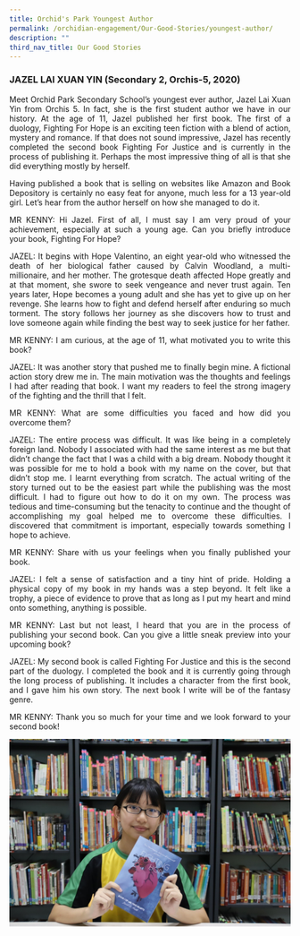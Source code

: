```yaml
---
title: Orchid's Park Youngest Author
permalink: /orchidian-engagement/Our-Good-Stories/youngest-author/
description: ""
third_nav_title: Our Good Stories
---
```

<h3>JAZEL LAI XUAN YIN (Secondary 2, Orchis-5, 2020)</h3>

<div align="justify">

<p>Meet Orchid Park Secondary School’s youngest ever author, Jazel Lai Xuan Yin from Orchis 5. In fact, she is the first student author we have in our history. At the age of 11, Jazel published her first book. The first of a duology, Fighting For Hope is an exciting teen fiction with a blend of action, mystery and romance. If that does not sound impressive, Jazel has recently completed the second book Fighting For Justice and is currently in the process of publishing it. Perhaps the most impressive thing of all is that she did everything mostly by herself.</p>

<p>Having published a book that is selling on websites like Amazon and Book Depository is certainly no easy feat for anyone, much less for a 13 year-old girl. Let’s hear from the author herself on how she managed to do it.</p>

<p>MR KENNY: Hi Jazel. First of all, I must say I am very proud of your achievement, especially at such a young age. Can you briefly introduce your book, Fighting For Hope?</p>

<p>JAZEL: It begins with Hope Valentino, an eight year-old who witnessed the death of her biological father caused by Calvin Woodland, a multi-millionaire, and her mother. The grotesque death affected Hope greatly and at that moment, she swore to seek vengeance and never trust again. Ten years later, Hope becomes a young adult and she has yet to give up on her revenge. She learns how to fight and defend herself after enduring so much torment. The story follows her journey as she discovers how to trust and love someone again while finding the best way to seek justice for her father.</p>

<p>MR KENNY: I am curious, at the age of 11, what motivated you to write this book?</p>

<p>JAZEL: It was another story that pushed me to finally begin mine. A fictional action story drew me in. The main motivation was the thoughts and feelings I had after reading that book. I want my readers to feel the strong imagery of the fighting and the thrill that I felt.</p>

<p>MR KENNY: What are some difficulties you faced and how did you overcome them?</p>

<p>JAZEL: The entire process was difficult. It was like being in a completely foreign land. Nobody I associated with had the same interest as me but that didn’t change the fact that I was a child with a big dream. Nobody thought it was possible for me to hold a book with my name on the cover, but that didn’t stop me. I learnt everything from scratch. The actual writing of the story turned out to be the easiest part while the publishing was the most difficult. I had to figure out how to do it on my own. The process was tedious and time-consuming but the tenacity to continue and the thought of accomplishing my goal helped me to overcome these difficulties. I discovered that commitment is important, especially towards something I hope to achieve.</p>

<p>MR KENNY: Share with us your feelings when you finally published your book.</p>

<p>JAZEL: I felt a sense of satisfaction and a tiny hint of pride. Holding a physical copy of my book in my hands was a step beyond. It felt like a trophy, a piece of evidence to prove that as long as I put my heart and mind onto something, anything is possible.</p>

<p>MR KENNY: Last but not least, I heard that you are in the process of publishing your second book. Can you give a little sneak preview into your upcoming book?</p>

<p>JAZEL: My second book is called Fighting For Justice and this is the second part of the duology. I completed the book and it is currently going through the long process of publishing. It includes a character from the first book, and I gave him his own story. The next book I write will be of the fantasy genre.</p>

<p>MR KENNY: Thank you so much for your time and we look forward to your second book!</p>
	
<img src="/images/gs7.jpg">
	
</div>